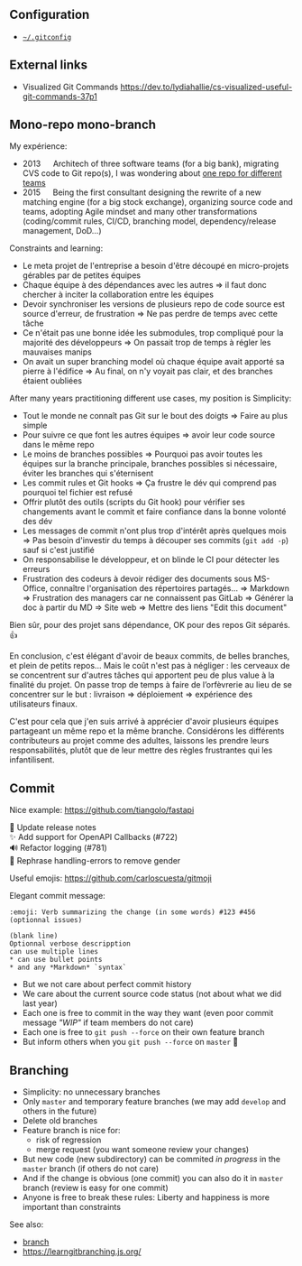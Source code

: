 Configuration
-------------

* [`~/.gitconfig`](./configuration.md)


External links
--------------

* Visualized Git Commands https://dev.to/lydiahallie/cs-visualized-useful-git-commands-37p1

Mono-repo mono-branch
---------------------

My expérience:
* 2013 &emsp; Architech of three software teams (for a big bank), migrating CVS code to Git repo(s), I was wondering about [one repo for different teams](https://softwareengineering.stackexchange.com/questions/206668/)
* 2015 &emsp; Being the first consultant designing the rewrite of a new matching engine (for a big stock exchange), organizing source code and teams, adopting Agile mindset and many other transformations (coding/commit rules, CI/CD, branching model, dependency/release management, DoD...)

Constraints and learning:

* Le meta projet de l'entreprise a besoin d'être découpé en micro-projets gérables par de petites équipes
* Chaque équipe à des dépendances avec les autres => il faut donc chercher à inciter la collaboration entre les équipes
* Devoir synchroniser les versions de plusieurs repo de code source est source d'erreur, de frustration => Ne pas perdre de temps avec cette tâche
* Ce n'était pas une bonne idée les submodules, trop compliqué pour la majorité des développeurs => On passait trop de temps à régler les mauvaises manips
* On avait un super branching model où chaque équipe avait apporté sa pierre à l'édifice => Au final, on n'y voyait pas clair, et des branches étaient oubliées

After many years practitioning different use cases, my position is Simplicity:

* Tout le monde ne connaît pas Git sur le bout des doigts => Faire au plus simple
* Pour suivre ce que font les autres équipes => avoir leur code source dans le même repo
* Le moins de branches possibles => Pourquoi pas avoir toutes les équipes sur la branche principale, branches possibles si nécessaire, éviter les branches qui s'éternisent
* Les commit rules et Git hooks => Ça frustre le dév qui comprend pas pourquoi tel fichier est refusé
* Offrir plutôt des outils (scripts du Git hook) pour vérifier ses changements avant le commit et faire confiance dans la bonne volonté des dév
* Les messages de commit n'ont plus trop d'intérêt après quelques mois => Pas besoin d'investir du temps à découper ses commits (`git add -p`) sauf si c'est justifié
* On responsabilise le développeur, et on blinde le CI pour détecter les erreurs
* Frustration des codeurs à devoir rédiger des documents sous MS-Office, connaître l'organisation des répertoires partagés... => Markdown => Frustration des managers car ne connaissent pas GitLab => Générer la doc à partir du MD => Site web => Mettre des liens "Edit this document"

Bien sûr, pour des projet sans dépendance, OK pour des repos Git séparés. :+1:

En conclusion, c'est élégant d'avoir de beaux commits, de belles branches, et plein de petits repos... Mais le coût n'est pas à négliger : les cerveaux de se concentrent sur d'autres tâches qui apportent peu de plus value à la finalité du projet. On passe trop de temps à faire de l’orfèvrerie au lieu de se concentrer sur le but : livraison => déploiement => expérience des utilisateurs finaux.

C'est pour cela que j'en suis arrivé à apprécier d'avoir plusieurs équipes partageant un même repo et la même branche. Considérons les différents contributeurs au projet comme des adultes, laissons les prendre leurs responsabilités, plutôt que de leur mettre des règles frustrantes qui les infantilisent.


Commit
------

Nice example: https://github.com/tiangolo/fastapi

:memo: Update release notes  
:sparkles: Add support for OpenAPI Callbacks (#722)  
:loud_sound: Refactor logging (#781)  
:speech_balloon: Rephrase handling-errors to remove gender

Useful emojis: https://github.com/carloscuesta/gitmoji

Elegant commit message:

    :emoji: Verb summarizing the change (in some words) #123 #456 (optionnal issues)
                                                                      (blank line)
    Optionnal verbose descripption
    can use multiple lines
    * can use bullet points
    * and any *Markdown* `syntax`

* But we not care about perfect commit history
* We care about the current source code status (not about what we did last year)
* Each one is free to commit in the way they want (even poor commit message *"WIP"* if team members do not care)
* Each one is free to `git push --force` on their own feature branch
* But inform others when you `git push --force` on `master` 🙏



Branching
---------

* Simplicity: no unnecessary branches
* Only `master` and temporary feature branches (we may add `develop` and others in the future)
* Delete old branches
* Feature branch is nice for:
    * risk of regression
    * merge request (you want someone review your changes)
* But new code (new subdirectory) can be commited *in progress* in the `master` branch (if others do not care)
* And if the change is obvious (one commit) you can also do it in `master` branch (review is easy for one commit)
* Anyone is free to break these rules: Liberty and happiness is more important than constraints

See also:

* [branch](./branch.md)
* https://learngitbranching.js.org/

